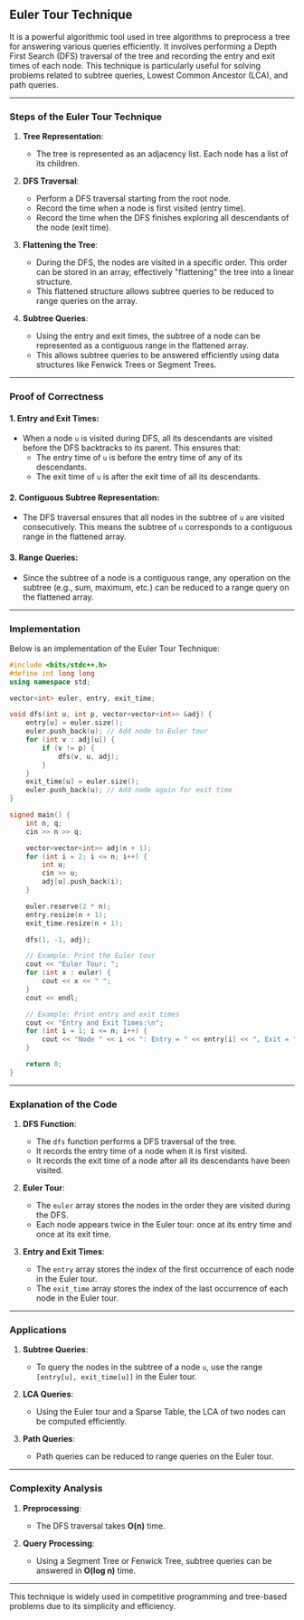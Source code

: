 
 ## Euler Tour Technique
  It is a powerful algorithmic tool used in tree algorithms to preprocess a tree for answering various queries efficiently. It involves performing a Depth First Search (DFS) traversal of the tree and recording the entry and exit times of each node. This technique is particularly useful for solving problems related to subtree queries, Lowest Common Ancestor (LCA), and path queries.

---

### **Steps of the Euler Tour Technique**

1. **Tree Representation**:
   - The tree is represented as an adjacency list. Each node has a list of its children.

2. **DFS Traversal**:
   - Perform a DFS traversal starting from the root node.
   - Record the time when a node is first visited (entry time).
   - Record the time when the DFS finishes exploring all descendants of the node (exit time).

3. **Flattening the Tree**:
   - During the DFS, the nodes are visited in a specific order. This order can be stored in an array, effectively "flattening" the tree into a linear structure.
   - This flattened structure allows subtree queries to be reduced to range queries on the array.

4. **Subtree Queries**:
   - Using the entry and exit times, the subtree of a node can be represented as a contiguous range in the flattened array.
   - This allows subtree queries to be answered efficiently using data structures like Fenwick Trees or Segment Trees.

---

### **Proof of Correctness**

#### **1. Entry and Exit Times**:
- When a node `u` is visited during DFS, all its descendants are visited before the DFS backtracks to its parent. This ensures that:
  - The entry time of `u` is before the entry time of any of its descendants.
  - The exit time of `u` is after the exit time of all its descendants.

#### **2. Contiguous Subtree Representation**:
- The DFS traversal ensures that all nodes in the subtree of `u` are visited consecutively. This means the subtree of `u` corresponds to a contiguous range in the flattened array.

#### **3. Range Queries**:
- Since the subtree of a node is a contiguous range, any operation on the subtree (e.g., sum, maximum, etc.) can be reduced to a range query on the flattened array.

---

### **Implementation**

Below is an implementation of the Euler Tour Technique:

```cpp
#include <bits/stdc++.h>
#define int long long
using namespace std;

vector<int> euler, entry, exit_time;

void dfs(int u, int p, vector<vector<int>> &adj) {
    entry[u] = euler.size();
    euler.push_back(u); // Add node to Euler tour
    for (int v : adj[u]) {
        if (v != p) {
            dfs(v, u, adj);
        }
    }
    exit_time[u] = euler.size();
    euler.push_back(u); // Add node again for exit time
}

signed main() {
    int n, q;
    cin >> n >> q;

    vector<vector<int>> adj(n + 1);
    for (int i = 2; i <= n; i++) {
        int u;
        cin >> u;
        adj[u].push_back(i);
    }

    euler.reserve(2 * n);
    entry.resize(n + 1);
    exit_time.resize(n + 1);

    dfs(1, -1, adj);

    // Example: Print the Euler tour
    cout << "Euler Tour: ";
    for (int x : euler) {
        cout << x << " ";
    }
    cout << endl;

    // Example: Print entry and exit times
    cout << "Entry and Exit Times:\n";
    for (int i = 1; i <= n; i++) {
        cout << "Node " << i << ": Entry = " << entry[i] << ", Exit = " << exit_time[i] << endl;
    }

    return 0;
}
```

---

### **Explanation of the Code**

1. **DFS Function**:
   - The `dfs` function performs a DFS traversal of the tree.
   - It records the entry time of a node when it is first visited.
   - It records the exit time of a node after all its descendants have been visited.

2. **Euler Tour**:
   - The `euler` array stores the nodes in the order they are visited during the DFS.
   - Each node appears twice in the Euler tour: once at its entry time and once at its exit time.

3. **Entry and Exit Times**:
   - The `entry` array stores the index of the first occurrence of each node in the Euler tour.
   - The `exit_time` array stores the index of the last occurrence of each node in the Euler tour.

---

### **Applications**

1. **Subtree Queries**:
   - To query the nodes in the subtree of a node `u`, use the range `[entry[u], exit_time[u]]` in the Euler tour.

2. **LCA Queries**:
   - Using the Euler tour and a Sparse Table, the LCA of two nodes can be computed efficiently.

3. **Path Queries**:
   - Path queries can be reduced to range queries on the Euler tour.

---

### **Complexity Analysis**

1. **Preprocessing**:
   - The DFS traversal takes **O(n)** time.

2. **Query Processing**:
   - Using a Segment Tree or Fenwick Tree, subtree queries can be answered in **O(log n)** time.

---

This technique is widely used in competitive programming and tree-based problems due to its simplicity and efficiency.
